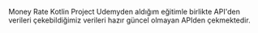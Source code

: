 Money Rate Kotlin Project
Udemyden aldığım eğitimle birlikte API'den verileri çekebildiğimiz verileri hazır güncel olmayan APIden çekmektedir.
